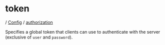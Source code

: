 # token

/ [Config](../../index.md) / [authorization](../index.md) 

Specifies a global token that clients can use to authenticate with
the server (exclusive of `user` and `password`).

